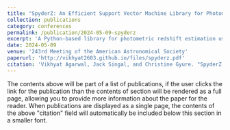```yaml
---
title: "SpyderZ: An Efficient Support Vector Machine Library for Photometric Redshift Estimation and Redshift Probability Information"
collection: publications
category: conferences
permalink: /publication/2024-05-09-spyderz
excerpt: 'A Python-based library for photometric redshift estimation using support vector machines (implemented with scikit-learn).'
date: 2024-05-09
venue: '243rd Meeting of the American Astronomical Society'
paperurl: 'http://vikhyat2603.github.io/files/spyderz.pdf'
citation: 'Vikhyat Agarwal, Jack Singal, and Christine Gyure. "SpyderZ: an efficient support vector machine library for photometric redshift estimation and redshift probability information." <i>Research Notes of the AAS</i> 8.5 (2024): 126.'
---
```


The contents above will be part of a list of publications, if the user clicks the link for the publication than the contents of section will be rendered as a full page, allowing you to provide more information about the paper for the reader. When publications are displayed as a single page, the contents of the above "citation" field will automatically be included below this section in a smaller font.

